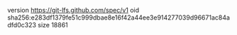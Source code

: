 version https://git-lfs.github.com/spec/v1
oid sha256:e283df1379fe51c999dbae8e16f42a44ee3e914277039d96671ac84adfd0c323
size 18861
